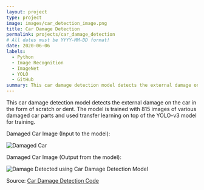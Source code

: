 ```yaml
---
layout: project
type: project
image: images/car_detection_image.png
title: Car Damage Detection
permalink: projects/car_damage_detection
# All dates must be YYYY-MM-DD format!
date: 2020-06-06
labels:
  - Python
  - Image Recognition
  - ImageNet
  - YOLO
  - GitHub
summary: This car damage detection model detects the external damage on the car in the form of scratch or dent.
---
```


This car damage detection model detects the external damage on the car in the form of scratch or dent. The model is trained with 815 images of various damaged car parts and used transfer learning on top of the YOLO-v3 model for training.
 
Damaged Car Image (Input to the model):

![Damaged Car](https://i.ibb.co/DCSLb1b/Image7.png)

Damaged Car Image (Output from the model):

![Damage Detected using Car Damage Detection Model](https://i.ibb.co/Ld9f81z/Detection-Image7.png) 
 
Source: <a href="https://github.com/vashuraghav/Car-Damage-Detection"><i class="large github icon"></i>Car Damage Detection Code</a>
